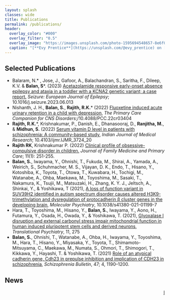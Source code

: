 ```yaml
---
layout: splash
classes: wide
title: Publications
permalink: /publications/
header:
  overlay_color: "#000"
  overlay_filter: "0.5"
  overlay_image: "https://images.unsplash.com/photo-1595694548657-8e6f0d681f8a?ixlib=rb-1.2.1&ixid=MnwxMjA3fDB8MHxwaG90by1wYWdlfHx8fGVufDB8fHx8&auto=format&fit=crop&w=1776&q=80"
  caption: "[**Evy Prentice**](https://unsplash.com/@evy_prentice) on [*Unsplash*](https://unsplash.com)"
---
```

## Selected Publications
* Balaram, N.* , Jose, J., Gafoor, A., Balachandran, S., Saritha, F., Dileep, K.V. & **Balan, S***. (2023) [Acetazolamide responsive early-onset absence epilepsy and ataxia in a toddler with a KCNA2 genetic variant; a case report.](https://doi.org/10.1016/j.seizure.2023.06.013) *Seizure: European Journal of Epilepsy*; 10.1016/j.seizure.2023.06.013
* Nishanth, J. H., **Balan, S.**, **Rajith, R.K.*** (2022) [Fluoxetine induced acute urinary retention in a child with depression](https://doi.org/10.4088/PCC.22cr03404), *The Primary Care Companion for CNS Disorders*;/10.4088/PCC.22cr03404
* **Rajith, R.K.***, Krishnakumar, P., Danish, E., Dhanasooraj, D., **Ranjitha, M.**, &  **Midhun, S.** (2022) [Serum vitamin D level in patients with schizophrenia: A community-based study](https://journals.lww.com/ijmr/Fulltext/2022/07000/Serum_vitamin_D_level_in_patients_with.23.aspx), *Indian Journal of Medical Research*; 10.4103/ijmr.IJMR_3724_20
* **Rajith RK**, Krishnakumar P. (2022) [Clinical profile of obsessive-compulsive disorder in children.](https://doi.org/10.4103/jfmpc.jfmpc_1328_21) *Journal of Family Medicine and Primary Care*; 11(1): 251-255.
* **Balan, S.**, Iwayama, Y., Ohnishi, T., Fukuda, M., Shirai, A., Yamada, A., Weirich, S., Schuhmacher, M. S., Vijayan, D. K., Endo, T., Hisano, Y., Kotoshiba, K., Toyota, T., Otowa, T., Kuwabara, H., Tochigi, M., Watanabe, A., Ohba, Maekawa, M., Toyoshima, M., Sasaki, T., Nakamura, K., Tsujii, M., Matsuzaki, H., Zhang, K. Y. J., Jeltsch, A., Shinkai, Y., & Yoshikawa, T (2021), [A loss of function variant in SUV39H2 identified in autism spectrum disorder causes altered H3K9-trimethylation and dysregulation of protocadherin β cluster genes in the developing brain](https://doi.org/10.1038/s41380-021-01199-7), *Molecular Psychiatry*, 10.1038/s41380-021-01199-7 
* Hara, T., Toyoshima, M., Hisano, Y., **Balan, S.**, Iwayama, Y., Aono, H., Futamura, Y., Osada, H., Owada, Y., & Yoshikawa, T. (2021), [Glyoxalase I disruption and external carbonyl stress impair mitochondrial function in human induced pluripotent stem cells and derived neurons](https://doi.org/10.1038/s41398-021-01392-w), *Translational Psychiatry*, 11, 275
* **Balan, S.**, Ohnishi, T., Watanabe, A., Ohba, H., Iwayama, Y., Toyoshima, M., Hara, T., Hisano, Y., Miyasaka, Y., Toyota, T., Shimamoto-Mitsuyama, C., Maekawa, M., Numata, S., Ohmori, T., Shimogori, T., Kikkawa, Y., Hayashi, T. & Yoshikawa, T. (2021) [Role of an atypical cadherin gene, Cdh23 in prepulse inhibition and implication of CDH23 in schizophrenia](https://doi.org/10.1093/schbul/sbab007), *Schizophrenia Bulletin*, 47; 4, 1190–1200.

<!-- {% assign journal_list = site.publications.journals | join: ";" %} -->
<!-- {% include scholar/_includes/publications venue=journal_list link=true %} --> 
## News
<marquee direction = "left"><a href="https://imhansseminarseries.github.io/"> IMHANS Seminar Series in Psychiatry and Behavioral Neuroscience 2022 </a> </marquee>

<!--
## Conference
{% include scholar/_includes/publications venue_search="congress;symposium;conference" link=true %}

## Trade Publications
{% include trade_publications.html %} -->
